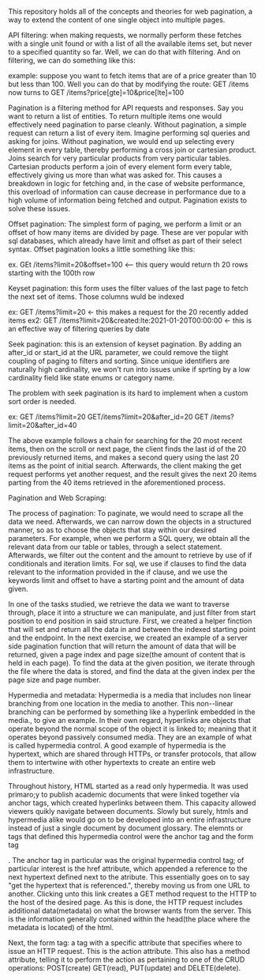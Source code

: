 This repository holds all of the concepts and theories for web pagination, a way to extend the content of one single object into multiple pages.

API filtering: when making requests, we normally perform these fetches with a single unit found or with a list of all the available items set, but never to a specified quantity so far. Well, we can do that with filtering. And on filtering, we can do something like this:

example: suppose you want to fetch items that are of a price greater than 10 but less than 100. Well you can do that by modifying the route: GET /items now turns to GET /items?price[gte]=10&price[lte]=100

Pagination is a filtering method for API requests and responses. Say you want to return a list of entities. To return multiple items one would effectively need pagination to parse cleanly. Without pagination, a simple request can return a list of every item. Imagine performing sql queries and asking for joins. Without pagination, we would end up selecting every element in every table, thereby performing a cross join or cartesian product. Joins search for very particular products from very particular tables. Cartesian products perform a join of every element form every table, effectively giving us more than what was asked for. This causes a breakdown in logic for fetching and, in the case of website performance, this overload of information can cause decrease in performance due to a high volume of information being fetched and output. Pagination exists to solve these issues.

Offset pagination:
The simplest form of paging, we perform a limit or an offset of how many items are divided by page. These are ver popular with sql databases, which already have limit and offset as part of their select syntax. Offset pagination looks a little something like this:

ex. GEt /items?limit=20&offset=100 <-- this query would return th 20 rows starting with the 100th row


Keyset pagination:
this form uses the filter values of the last page to fetch the next set of items. Those columns wuld be indexed

ex: GET /items?limit=20 <- this makes a request for the 20 recently added items
ex2: GET /items?limit=20&created:lte:2021-01-20T00:00:00 <- this is an effective way of filtering queries by date

Seek pagination:
this is an extension of keyset pagination. By adding an after_id or start_id at the URL parameter, we could remove the tiight coupling of paging to filters and sorting. Since unique identifiers are naturally high cardinality, we won't run into issues unike if sprting by a low cardinality field like state enums or category name.

The problem with seek pagination is its hard to implement when a custom sort order is needed.

ex: GET /items?limit=20
GET/items?limit=20&after_id=20
GET /items?limit=20&after_id=40

The above example follows a chain for searching for the 20 most recent items, then on the scroll or next page, the client finds the last id of the 20 previously returned items, and makes a second query using the last 20 items as the point of initial search. Afterwards, the client making the get request performs yet another request, and the result gives the next 20 items parting from the 40 items retrieved in the aforementioned process.


Pagination and Web Scraping:


The process of pagination:
To paginate, we would need to scrape all the data we need. Afterwards, we can narrow down the objects in a structured manner, so as to choose the objects that stay within our desired parameters. For example, when we perform a SQL query, we obtain all the relevant data from our table or tables, through a select statement. Afterwards, we filter out the content and the amount to retrieve by use of if conditionals and iteration limits. For sql, we use if clauses to find the data relevant to the information provided in the if clause, and we use the keywords limit and offset to have a starting point and the amount of data given. 

In one of the tasks studied, we retrieve the data we want to traverse through, place it into a structure we can manipulate, and just filter from start position to end position in said structure. First, we created a helper finction that will set and return all the data in and between the indexed starting point and the endpoint. In the next exercise, we created an example of a server side pagination function that will return the amount of data that will be returned, given a page index and page size(the amount of content that is held in each page). To find the data at the given position, we iterate through the file where the data is stored, and find the data at the given index per the page size and page number. 

Hypermedia and metadata:
Hypermedia is a media that includes non linear branching from one location in the media to another. This non--linear branching can be performed by something like a hyperlink embedded in the media., to give an example. In their own regard, hyperlinks are objects that operate beyond the normal scope of the object it is linked to; meaning that it operates beyond passively consumed media. They are an example of what is called hypermedia control. A good example of hypermedia is the hypertext, which are shared through HTTPs, or transfer protocols, that allow them to intertwine with other hypertexts to create an entire web infrastructure.

Throughout history, HTML started as a read only hypermedia. It was used primaro;y to publish academic documents that were linked together via anchor tags, which created hyperlinks between them. This capacity allowed viewers quikly navigate between documents. Slowly but surely, htmls and hypermedia alike would go on to be developed into an entire infrastructure instead of just a single document by document glossary. The elemnts or tags that defined this hypermedia control were the anchor tag <a> and the form tag <form>. The anchor tag in particular was the original hypermedia control tag; of particular interest is the href attribute, which appended a reference to the next hypertext defined next to the atribute. This essentially goes on to say "get the hypertext that is referenced.", thereby moving us from one URL to another. Clicking unto this link creates a GET method request to the HTTP to the host of the desired page. As this is done, the HTTP request includes additional data(metadata) on what the browser wants from the server. This is the information generally contained within the head(the place where the metadata is located) of the html. 


Next, the form tag: a tag with a specific attribute that specifies where to issue an HTTP request. This is the action attribute. This also has a method attribute, telling it to perform the action as pertaining to one of the CRUD operations: POST(create) GET(read), PUT(update) and DELETE(delete).